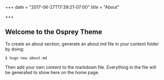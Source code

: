 +++
date = "2017-06-27T17:39:21-07:00"
title = "About"

+++
## Welcome to the Osprey Theme

To create an about section, generate an about.md file in your content folder by doing:

```console
$ hugo new about.md
```

Then add your own content to the markdown file. Everything in the file will be generated to show here on the home page.
